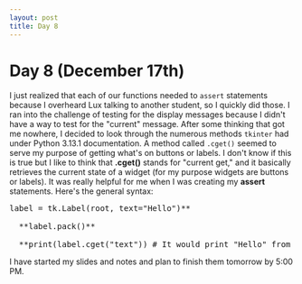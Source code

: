 ```yaml
---
layout: post
title: Day 8
--- 
```


# Day 8 (December 17th)

  I just realized that each of our functions needed to `assert` statements because I overheard Lux talking to another student, so I quickly did those. I ran into the challenge of testing for the display messages because I didn't have a way to test for the "current" message. After some thinking that got me nowhere, I decided to look through the numerous methods `tkinter` had under Python 3.13.1 documentation. A method called `.cget()` seemed to serve my purpose of getting what's on buttons or labels.
  I don't know if this is true but I like to think that **.cget()** stands for "current get," and it basically retrieves the current state of a widget (for my purpose widgets are buttons or labels). It was really helpful for me when I was creating my **assert** statements. Here's the general syntax:

  <pre>label = tk.Label(root, text="Hello")**
  
  **label.pack()**
  
  **print(label.cget("text")) # It would print "Hello" from the label.</pre>

  I have started my slides and notes and plan to finish them tomorrow by 5:00 PM. 

  
